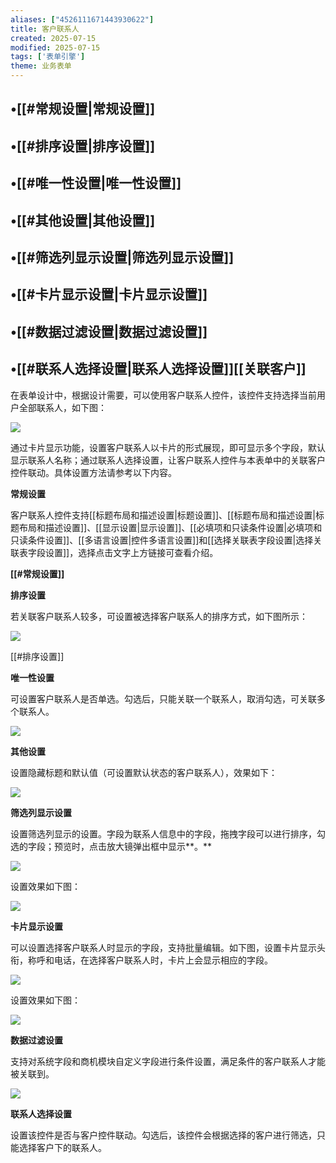 ```yaml
---
aliases: ["4526111671443930622"]
title: 客户联系人
created: 2025-07-15
modified: 2025-07-15
tags: ['表单引擎']
theme: 业务表单
---
```


## •[[#常规设置|常规设置]]

## •[[#排序设置|排序设置]]

## •[[#唯一性设置|唯一性设置]]

## •[[#其他设置|其他设置]]

## •[[#筛选列显示设置|筛选列显示设置]]

## •[[#卡片显示设置|卡片显示设置]]

## •[[#数据过滤设置|数据过滤设置]]

## •[[#联系人选择设置|联系人选择设置]][[关联客户]]

在表单设计中，根据设计需要，可以使用客户联系人控件，该控件支持选择当前用户全部联系人，如下图：

![](https://myhelpdoc.oss-cn-heyuan.aliyuncs.com/mdimages/7d2681c2aab7430e0728552c1124e6fe.jpg)

通过卡片显示功能，设置客户联系人以卡片的形式展现，即可显示多个字段，默认显示联系人名称；通过联系人选择设置，让客户联系人控件与本表单中的关联客户控件联动。具体设置方法请参考以下内容。

**常规设置**

客户联系人控件支持[[标题布局和描述设置|标题设置]]、[[标题布局和描述设置|标题布局和描述设置]]、[[显示设置|显示设置]]、[[必填项和只读条件设置|必填项和只读条件设置]]、[[多语言设置|控件多语言设置]]和[[选择关联表字段设置|选择关联表字段设置]]，选择点击文字上方链接可查看介绍。

**[[#常规设置]]**

**排序设置**

若关联客户联系人较多，可设置被选择客户联系人的排序方式，如下图所示：

![](https://myhelpdoc.oss-cn-heyuan.aliyuncs.com/mdimages/f40e48f841daa06e86a04c90123b2590.jpg)

[[#排序设置]]

**唯一性设置**

可设置客户联系人是否单选。勾选后，只能关联一个联系人，取消勾选，可关联多个联系人。

![](https://myhelpdoc.oss-cn-heyuan.aliyuncs.com/mdimages/d2ccd35976033afd2174c99598b258c4.jpg)

**其他设置**

设置隐藏标题和默认值（可设置默认状态的客户联系人），效果如下：

![](https://myhelpdoc.oss-cn-heyuan.aliyuncs.com/mdimages/f463aaddd3d452f152c975b4f552d67e.jpg)

**筛选列显示设置**

设置筛选列显示的设置。字段为联系人信息中的字段，拖拽字段可以进行排序，勾选的字段；预览时，点击放大镜弹出框中显示**。**

**![](https://myhelpdoc.oss-cn-heyuan.aliyuncs.com/mdimages/227271a01e761ee59b5e558a96632aba.jpg)**

设置效果如下图：

**![](https://myhelpdoc.oss-cn-heyuan.aliyuncs.com/mdimages/0e7987dd37c1f7d196562cf29bee3e7f.jpg)**

**卡片显示设置**

可以设置选择客户联系人时显示的字段，支持批量编辑。如下图，设置卡片显示头衔，称呼和电话，在选择客户联系人时，卡片上会显示相应的字段。

![](https://myhelpdoc.oss-cn-heyuan.aliyuncs.com/mdimages/3d474ee9870ac14d847596f928cfa23c.jpg)

设置效果如下图：

![](https://myhelpdoc.oss-cn-heyuan.aliyuncs.com/mdimages/ebca1ebb5de0650fb3a0d9ab649cdbfe.jpg)

**数据过滤设置**

支持对系统字段和商机模块自定义字段进行条件设置，满足条件的客户联系人才能被关联到。

![](https://myhelpdoc.oss-cn-heyuan.aliyuncs.com/mdimages/3ce6294a84378b61f0d3e4a6e14c11df.jpg)

**联系人选择设置**

设置该控件是否与客户控件联动。勾选后，该控件会根据选择的客户进行筛选，只能选择客户下的联系人。


